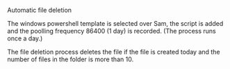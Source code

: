 Automatic file deletion

The windows powershell template is selected over Sam, the script is added and the poolling frequency 86400 (1 day) is recorded. (The process runs once a day.)

The file deletion process deletes the file if the file is created today and the number of files in the folder is more than 10.
